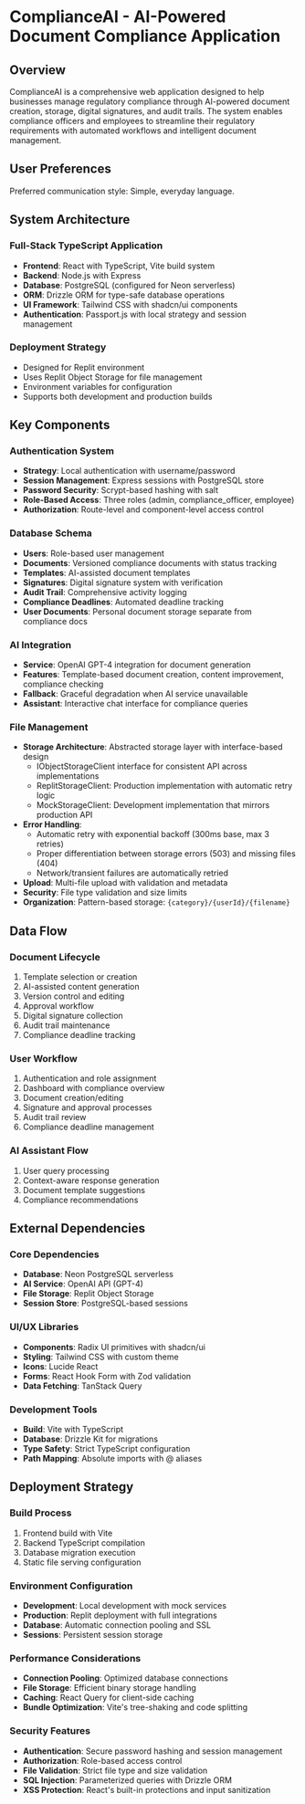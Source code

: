 # ComplianceAI - AI-Powered Document Compliance Application

## Overview

ComplianceAI is a comprehensive web application designed to help businesses manage regulatory compliance through AI-powered document creation, storage, digital signatures, and audit trails. The system enables compliance officers and employees to streamline their regulatory requirements with automated workflows and intelligent document management.

## User Preferences

Preferred communication style: Simple, everyday language.

## System Architecture

### Full-Stack TypeScript Application
- **Frontend**: React with TypeScript, Vite build system
- **Backend**: Node.js with Express
- **Database**: PostgreSQL (configured for Neon serverless)
- **ORM**: Drizzle ORM for type-safe database operations
- **UI Framework**: Tailwind CSS with shadcn/ui components
- **Authentication**: Passport.js with local strategy and session management

### Deployment Strategy
- Designed for Replit environment
- Uses Replit Object Storage for file management
- Environment variables for configuration
- Supports both development and production builds

## Key Components

### Authentication System
- **Strategy**: Local authentication with username/password
- **Session Management**: Express sessions with PostgreSQL store
- **Password Security**: Scrypt-based hashing with salt
- **Role-Based Access**: Three roles (admin, compliance_officer, employee)
- **Authorization**: Route-level and component-level access control

### Database Schema
- **Users**: Role-based user management
- **Documents**: Versioned compliance documents with status tracking
- **Templates**: AI-assisted document templates
- **Signatures**: Digital signature system with verification
- **Audit Trail**: Comprehensive activity logging
- **Compliance Deadlines**: Automated deadline tracking
- **User Documents**: Personal document storage separate from compliance docs

### AI Integration
- **Service**: OpenAI GPT-4 integration for document generation
- **Features**: Template-based document creation, content improvement, compliance checking
- **Fallback**: Graceful degradation when AI service unavailable
- **Assistant**: Interactive chat interface for compliance queries

### File Management
- **Storage Architecture**: Abstracted storage layer with interface-based design
  - IObjectStorageClient interface for consistent API across implementations
  - ReplitStorageClient: Production implementation with automatic retry logic
  - MockStorageClient: Development implementation that mirrors production API
- **Error Handling**: 
  - Automatic retry with exponential backoff (300ms base, max 3 retries)
  - Proper differentiation between storage errors (503) and missing files (404)
  - Network/transient failures are automatically retried
- **Upload**: Multi-file upload with validation and metadata
- **Security**: File type validation and size limits
- **Organization**: Pattern-based storage: `{category}/{userId}/{filename}`

## Data Flow

### Document Lifecycle
1. Template selection or creation
2. AI-assisted content generation
3. Version control and editing
4. Approval workflow
5. Digital signature collection
6. Audit trail maintenance
7. Compliance deadline tracking

### User Workflow
1. Authentication and role assignment
2. Dashboard with compliance overview
3. Document creation/editing
4. Signature and approval processes
5. Audit trail review
6. Compliance deadline management

### AI Assistant Flow
1. User query processing
2. Context-aware response generation
3. Document template suggestions
4. Compliance recommendations

## External Dependencies

### Core Dependencies
- **Database**: Neon PostgreSQL serverless
- **AI Service**: OpenAI API (GPT-4)
- **File Storage**: Replit Object Storage
- **Session Store**: PostgreSQL-based sessions

### UI/UX Libraries
- **Components**: Radix UI primitives with shadcn/ui
- **Styling**: Tailwind CSS with custom theme
- **Icons**: Lucide React
- **Forms**: React Hook Form with Zod validation
- **Data Fetching**: TanStack Query

### Development Tools
- **Build**: Vite with TypeScript
- **Database**: Drizzle Kit for migrations
- **Type Safety**: Strict TypeScript configuration
- **Path Mapping**: Absolute imports with @ aliases

## Deployment Strategy

### Build Process
1. Frontend build with Vite
2. Backend TypeScript compilation
3. Database migration execution
4. Static file serving configuration

### Environment Configuration
- **Development**: Local development with mock services
- **Production**: Replit deployment with full integrations
- **Database**: Automatic connection pooling and SSL
- **Sessions**: Persistent session storage

### Performance Considerations
- **Connection Pooling**: Optimized database connections
- **File Storage**: Efficient binary storage handling
- **Caching**: React Query for client-side caching
- **Bundle Optimization**: Vite's tree-shaking and code splitting

### Security Features
- **Authentication**: Secure password hashing and session management
- **Authorization**: Role-based access control
- **File Validation**: Strict file type and size validation
- **SQL Injection**: Parameterized queries with Drizzle ORM
- **XSS Protection**: React's built-in protections and input sanitization